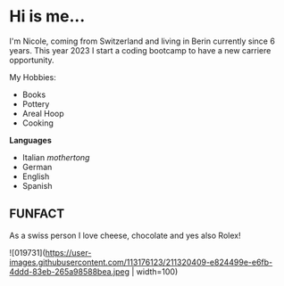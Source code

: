 # Hi is me...

I'm Nicole, coming from Switzerland and living in Berin currently since 6 years.
This year 2023 I start a coding bootcamp to have a new carriere opportunity.

My Hobbies:
- Books
- Pottery
- Areal Hoop
- Cooking

**Languages**
- Italian _mothertong_
- German
- English
- Spanish

## FUNFACT

As a swiss person I love cheese, chocolate and yes also Rolex!


![019731](https://user-images.githubusercontent.com/113176123/211320409-e824499e-e6fb-4ddd-83eb-265a98588bea.jpeg | width=100)


